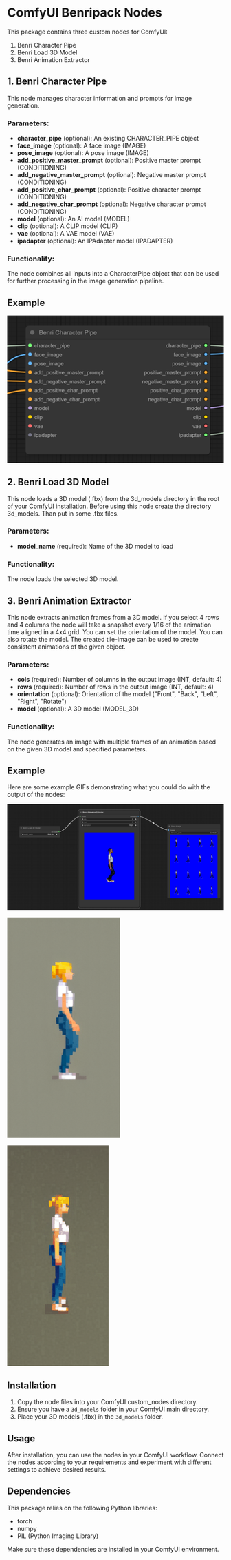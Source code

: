 # ComfyUI Benripack Nodes

This package contains three custom nodes for ComfyUI:

1. Benri Character Pipe
2. Benri Load 3D Model
3. Benri Animation Extractor

## 1. Benri Character Pipe

This node manages character information and prompts for image generation.

### Parameters:

- **character_pipe** (optional): An existing CHARACTER_PIPE object
- **face_image** (optional): A face image (IMAGE)
- **pose_image** (optional): A pose image (IMAGE)
- **add_positive_master_prompt** (optional): Positive master prompt (CONDITIONING)
- **add_negative_master_prompt** (optional): Negative master prompt (CONDITIONING)
- **add_positive_char_prompt** (optional): Positive character prompt (CONDITIONING)
- **add_negative_char_prompt** (optional): Negative character prompt (CONDITIONING)
- **model** (optional): An AI model (MODEL)
- **clip** (optional): A CLIP model (CLIP)
- **vae** (optional): A VAE model (VAE)
- **ipadapter** (optional): An IPAdapter model (IPADAPTER)

### Functionality:

The node combines all inputs into a CharacterPipe object that can be used for further processing in the image generation pipeline.

## Example

![Example](img/character_pipe.png)

## 2. Benri Load 3D Model

This node loads a 3D model (.fbx) from the 3d_models directory in the root of your ComfyUI installation. Before using this node create the
directory 3d_models. Than put in some .fbx files.

### Parameters:

- **model_name** (required): Name of the 3D model to load

### Functionality:

The node loads the selected 3D model.

## 3. Benri Animation Extractor

This node extracts animation frames from a 3D model. If you select 4 rows and 4 columns the node will take a snapshot every 1/16 of the
animation time aligned in a 4x4 grid. You can set the orientation of the model. You can also rotate the model. The created tile-image can be used to create consistent animations of the given object.

### Parameters:

- **cols** (required): Number of columns in the output image (INT, default: 4)
- **rows** (required): Number of rows in the output image (INT, default: 4)
- **orientation** (optional): Orientation of the model ("Front", "Back", "Left", "Right", "Rotate")
- **model** (optional): A 3D model (MODEL_3D)

### Functionality:

The node generates an image with multiple frames of an animation based on the given 3D model and specified parameters.

## Example

Here are some example GIFs demonstrating what you could do with the output of the nodes:

![Example 1](img/workflow.png)

![Pixel art walking animation created of the input image](img/walk.gif)

![Pixel art jumping animation created of the input image](img/jump.gif)

## Installation

1. Copy the node files into your ComfyUI custom_nodes directory.
2. Ensure you have a `3d_models` folder in your ComfyUI main directory.
3. Place your 3D models (.fbx) in the `3d_models` folder.

## Usage

After installation, you can use the nodes in your ComfyUI workflow. Connect the nodes according to your requirements and experiment with different settings to achieve desired results.

## Dependencies

This package relies on the following Python libraries:
- torch
- numpy
- PIL (Python Imaging Library)

Make sure these dependencies are installed in your ComfyUI environment.
